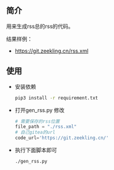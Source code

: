 ## 简介

用来生成rss总的rss的代码。

结果样例：
- https://git.zeekling.cn/rss.xml

## 使用

- 安装依赖
  ```sh
  pip3 install -r requirement.txt
  ```

- 打开gen_rss.py 修改
  ```python
  # 需要保存的rss位置
  file_path = "./rss.xml"
  # 自己gitea的url
  code_url='https://git.zeekling.cn/'
  ```
- 执行下面脚本即可
  ```sh
  ./gen_rss.py
  ```

